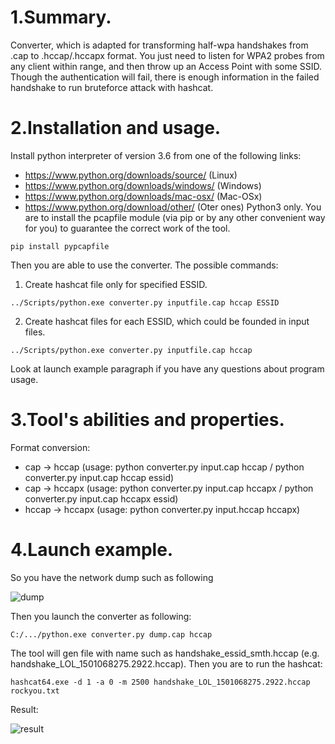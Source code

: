 # 1.Summary.
Converter, which is adapted for transforming half-wpa handshakes from .cap to .hccap/.hccapx format. You just need to listen for WPA2 probes from any client within range, and then throw up an Access Point with some SSID. Though the authentication will fail, there is enough information in the failed handshake to run bruteforce attack with hashcat.

# 2.Installation and usage.
Install python interpreter of version 3.6 from one of the following links:
* https://www.python.org/downloads/source/ (Linux)
* https://www.python.org/downloads/windows/ (Windows)
* https://www.python.org/downloads/mac-osx/ (Mac-OSx)
* https://www.python.org/download/other/ (Oter ones)
Python3 only.
You are to install the pcapfile module (via pip or by any other convenient way for you) to guarantee the correct work of the tool.
```
pip install pypcapfile
```
Then you are able to use the converter. The possible commands:
1. Create hashcat file only for specified ESSID.
```
../Scripts/python.exe converter.py inputfile.cap hccap ESSID  
```
2. Create hashcat files for each ESSID, which could be founded in input files.
```
../Scripts/python.exe converter.py inputfile.cap hccap
```
Look at launch example paragraph if you have any questions about program usage.

# 3.Tool's abilities and properties.
Format conversion:
* cap -> hccap (usage: python converter.py input.cap hccap / python converter.py input.cap hccap essid)
* cap -> hccapx (usage: python converter.py input.cap hccapx / python converter.py input.cap hccapx essid)
* hccap -> hccapx (usage: python converter.py input.hccap hccapx)

# 4.Launch example.
So you have the network dump such as following

![dump](https://pp.userapi.com/c841227/v841227628/c1f4/MNdDDHmRcBo.jpg)


Then you launch the converter as following:
```
C:/.../python.exe converter.py dump.cap hccap
```
The tool will gen file with name such as handshake_essid_smth.hccap (e.g. handshake_LOL_1501068275.2922.hccap). Then you are to run the hashcat:
```
hashcat64.exe -d 1 -a 0 -m 2500 handshake_LOL_1501068275.2922.hccap rockyou.txt
```
Result:

![result](https://pp.userapi.com/c840129/v840129682/16ced/mWGJSW5SlIo.jpg)
